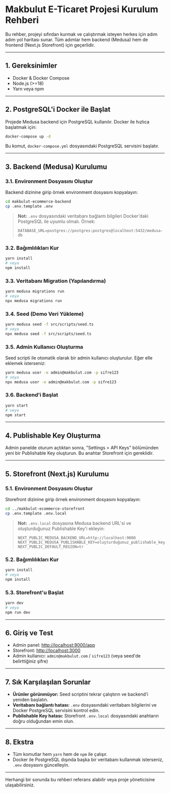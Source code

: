 # Makbulut E-Ticaret Projesi Kurulum Rehberi

Bu rehber, projeyi sıfırdan kurmak ve çalıştırmak isteyen herkes için adım adım yol haritası sunar. Tüm adımlar hem backend (Medusa) hem de frontend (Next.js Storefront) için geçerlidir.

---

## 1. Gereksinimler
- Docker & Docker Compose
- Node.js (>=18)
- Yarn veya npm

---

## 2. PostgreSQL'i Docker ile Başlat

Projede Medusa backend için PostgreSQL kullanılır. Docker ile hızlıca başlatmak için:

```bash
docker-compose up -d
```

Bu komut, `docker-compose.yml` dosyasındaki PostgreSQL servisini başlatır.

---

## 3. Backend (Medusa) Kurulumu

### 3.1. Environment Dosyasını Oluştur

Backend dizinine girip örnek environment dosyasını kopyalayın:

```bash
cd makbulut-ecommerce-backend
cp .env.template .env
```

> **Not:** `.env` dosyasındaki veritabanı bağlantı bilgileri Docker'daki PostgreSQL ile uyumlu olmalı. Örnek:
> 
> ```env
> DATABASE_URL=postgres://postgres:postgres@localhost:5432/medusa-db
> ````

### 3.2. Bağımlılıkları Kur

```bash
yarn install
# veya
npm install
```

### 3.3. Veritabanı Migration (Yapılandırma)

```bash
yarn medusa migrations run
# veya
npx medusa migrations run
```

### 3.4. Seed (Demo Veri Yükleme)

```bash
yarn medusa seed -f src/scripts/seed.ts
# veya
npx medusa seed -f src/scripts/seed.ts
```

### 3.5. Admin Kullanıcı Oluşturma

Seed scripti ile otomatik olarak bir admin kullanıcı oluşturulur. Eğer elle eklemek isterseniz:

```bash
yarn medusa user -e admin@makbulut.com -p sifre123
# veya
npx medusa user -e admin@makbulut.com -p sifre123
```

### 3.6. Backend'i Başlat

```bash
yarn start
# veya
npm start
```

---

## 4. Publishable Key Oluşturma

Admin panelde oturum açtıktan sonra, "Settings > API Keys" bölümünden yeni bir Publishable Key oluşturun. Bu anahtar Storefront için gereklidir.

---

## 5. Storefront (Next.js) Kurulumu

### 5.1. Environment Dosyasını Oluştur

Storefront dizinine girip örnek environment dosyasını kopyalayın:

```bash
cd ../makbulut-ecommerce-storefront
cp .env.template .env.local
```

> **Not:** `.env.local` dosyasına Medusa backend URL'si ve oluşturduğunuz Publishable Key'i ekleyin:
> 
> ```env
> NEXT_PUBLIC_MEDUSA_BACKEND_URL=http://localhost:9000
> NEXT_PUBLIC_MEDUSA_PUBLISHABLE_KEY=oluşturduğunuz_publishable_key
> NEXT_PUBLIC_DEFAULT_REGION=tr
> ```

### 5.2. Bağımlılıkları Kur

```bash
yarn install
# veya
npm install
```

### 5.3. Storefront'u Başlat

```bash
yarn dev
# veya
npm run dev
```

---

## 6. Giriş ve Test

- Admin panel: [http://localhost:9000/app](http://localhost:9000/app)
- Storefront: [http://localhost:3000](http://localhost:3000)
- Admin kullanıcı: `admin@makbulut.com` / `sifre123` (veya seed'de belirttiğiniz şifre)

---

## 7. Sık Karşılaşılan Sorunlar

- **Ürünler görünmüyor:** Seed scriptini tekrar çalıştırın ve backend'i yeniden başlatın.
- **Veritabanı bağlantı hatası:** `.env` dosyasındaki veritabanı bilgilerini ve Docker PostgreSQL servisini kontrol edin.
- **Publishable Key hatası:** Storefront `.env.local` dosyasındaki anahtarın doğru olduğundan emin olun.

---

## 8. Ekstra

- Tüm komutlar hem `yarn` hem de `npm` ile çalışır.
- Docker ile PostgreSQL dışında başka bir veritabanı kullanmak isterseniz, `.env` dosyasını güncelleyin.

---

Herhangi bir sorunda bu rehberi referans alabilir veya proje yöneticisine ulaşabilirsiniz. 
